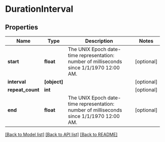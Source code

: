 # DurationInterval

## Properties
Name | Type | Description | Notes
------------ | ------------- | ------------- | -------------
**start** | **float** | The UNIX Epoch date-time representation: number of milliseconds since 1/1/1970 12:00 AM. | [optional] 
**interval** | **[object]** |  | [optional] 
**repeat_count** | **int** |  | [optional] 
**end** | **float** | The UNIX Epoch date-time representation: number of milliseconds since 1/1/1970 12:00 AM. | [optional] 

[[Back to Model list]](../README.md#documentation-for-models) [[Back to API list]](../README.md#documentation-for-api-endpoints) [[Back to README]](../README.md)


